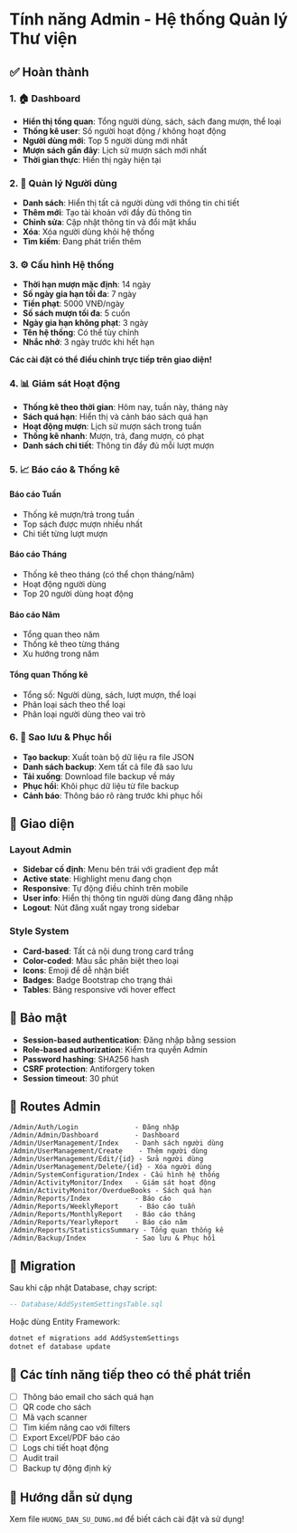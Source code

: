 # Tính năng Admin - Hệ thống Quản lý Thư viện

## ✅ Hoàn thành

### 1. 🏠 Dashboard
- **Hiển thị tổng quan**: Tổng người dùng, sách, sách đang mượn, thể loại
- **Thống kê user**: Số người hoạt động / không hoạt động
- **Người dùng mới**: Top 5 người dùng mới nhất
- **Mượn sách gần đây**: Lịch sử mượn sách mới nhất
- **Thời gian thực**: Hiển thị ngày hiện tại

### 2. 👥 Quản lý Người dùng
- **Danh sách**: Hiển thị tất cả người dùng với thông tin chi tiết
- **Thêm mới**: Tạo tài khoản với đầy đủ thông tin
- **Chỉnh sửa**: Cập nhật thông tin và đổi mật khẩu
- **Xóa**: Xóa người dùng khỏi hệ thống
- **Tìm kiếm**: Đang phát triển thêm

### 3. ⚙️ Cấu hình Hệ thống
- **Thời hạn mượn mặc định**: 14 ngày
- **Số ngày gia hạn tối đa**: 7 ngày
- **Tiền phạt**: 5000 VNĐ/ngày
- **Số sách mượn tối đa**: 5 cuốn
- **Ngày gia hạn không phạt**: 3 ngày
- **Tên hệ thống**: Có thể tùy chỉnh
- **Nhắc nhở**: 3 ngày trước khi hết hạn

**Các cài đặt có thể điều chỉnh trực tiếp trên giao diện!**

### 4. 📊 Giám sát Hoạt động
- **Thống kê theo thời gian**: Hôm nay, tuần này, tháng này
- **Sách quá hạn**: Hiển thị và cảnh báo sách quá hạn
- **Hoạt động mượn**: Lịch sử mượn sách trong tuần
- **Thống kê nhanh**: Mượn, trả, đang mượn, có phạt
- **Danh sách chi tiết**: Thông tin đầy đủ mỗi lượt mượn

### 5. 📈 Báo cáo & Thống kê

#### Báo cáo Tuần
- Thống kê mượn/trả trong tuần
- Top sách được mượn nhiều nhất
- Chi tiết từng lượt mượn

#### Báo cáo Tháng
- Thống kê theo tháng (có thể chọn tháng/năm)
- Hoạt động người dùng
- Top 20 người dùng hoạt động

#### Báo cáo Năm
- Tổng quan theo năm
- Thống kê theo từng tháng
- Xu hướng trong năm

#### Tổng quan Thống kê
- Tổng số: Người dùng, sách, lượt mượn, thể loại
- Phân loại sách theo thể loại
- Phân loại người dùng theo vai trò

### 6. 💾 Sao lưu & Phục hồi
- **Tạo backup**: Xuất toàn bộ dữ liệu ra file JSON
- **Danh sách backup**: Xem tất cả file đã sao lưu
- **Tải xuống**: Download file backup về máy
- **Phục hồi**: Khôi phục dữ liệu từ file backup
- **Cảnh báo**: Thông báo rõ ràng trước khi phục hồi

## 🎨 Giao diện

### Layout Admin
- **Sidebar cố định**: Menu bên trái với gradient đẹp mắt
- **Active state**: Highlight menu đang chọn
- **Responsive**: Tự động điều chỉnh trên mobile
- **User info**: Hiển thị thông tin người dùng đang đăng nhập
- **Logout**: Nút đăng xuất ngay trong sidebar

### Style System
- **Card-based**: Tất cả nội dung trong card trắng
- **Color-coded**: Màu sắc phân biệt theo loại
- **Icons**: Emoji để dễ nhận biết
- **Badges**: Badge Bootstrap cho trạng thái
- **Tables**: Bảng responsive với hover effect

## 🔐 Bảo mật

- **Session-based authentication**: Đăng nhập bằng session
- **Role-based authorization**: Kiểm tra quyền Admin
- **Password hashing**: SHA256 hash
- **CSRF protection**: Antiforgery token
- **Session timeout**: 30 phút

## 📍 Routes Admin

```
/Admin/Auth/Login              - Đăng nhập
/Admin/Admin/Dashboard         - Dashboard
/Admin/UserManagement/Index    - Danh sách người dùng
/Admin/UserManagement/Create    - Thêm người dùng
/Admin/UserManagement/Edit/{id} - Sửa người dùng
/Admin/UserManagement/Delete/{id} - Xóa người dùng
/Admin/SystemConfiguration/Index - Cấu hình hệ thống
/Admin/ActivityMonitor/Index   - Giám sát hoạt động
/Admin/ActivityMonitor/OverdueBooks - Sách quá hạn
/Admin/Reports/Index           - Báo cáo
/Admin/Reports/WeeklyReport     - Báo cáo tuần
/Admin/Reports/MonthlyReport   - Báo cáo tháng
/Admin/Reports/YearlyReport    - Báo cáo năm
/Admin/Reports/StatisticsSummary - Tổng quan thống kê
/Admin/Backup/Index            - Sao lưu & Phục hồi
```

## 🔄 Migration

Sau khi cập nhật Database, chạy script:
```sql
-- Database/AddSystemSettingsTable.sql
```

Hoặc dùng Entity Framework:
```bash
dotnet ef migrations add AddSystemSettings
dotnet ef database update
```

## 📝 Các tính năng tiếp theo có thể phát triển

- [ ] Thông báo email cho sách quá hạn
- [ ] QR code cho sách
- [ ] Mã vạch scanner
- [ ] Tìm kiếm nâng cao với filters
- [ ] Export Excel/PDF báo cáo
- [ ] Logs chi tiết hoạt động
- [ ] Audit trail
- [ ] Backup tự động định kỳ

## 🚀 Hướng dẫn sử dụng

Xem file `HUONG_DAN_SU_DUNG.md` để biết cách cài đặt và sử dụng!

